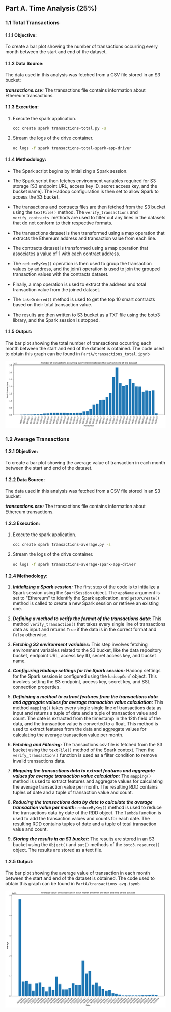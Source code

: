 
## Part A. Time Analysis (25%)

### 1.1 Total Transactions

#### 1.1.1 Objective:
To create a bar plot showing the number of transactions occurring every month between the start and end of the dataset.

#### 1.1.2 Data Source:
The data used in this analysis was fetched from a CSV file stored in an S3 bucket:

_**transactions.csv:**_  The transactions file contains information about Ethereum transactions.

#### 1.1.3 Execution:

1. Execute the spark application.

    ```sh
    ccc create spark transactions-total.py -s
    ```
2. Stream the logs of the drive container.

    ```sh
    oc logs -f spark transactions-total-spark-app-driver
    ```
  
#### 1.1.4 Methodology:

- The Spark script begins by initializing a Spark session.

- The Spark script then fetches environment variables required for S3 storage [S3 endpoint URL, access key ID, secret access key, and the bucket name]. The Hadoop configuration is then set to allow Spark to access the S3 bucket.

- The transactions and contracts files are then fetched from the S3 bucket using the ``textFile()`` method. The ``verify_transactions`` and ``verify_contracts ``methods are used to filter out any lines in the datasets that do not conform to their respective formats.

- The transactions dataset is then transformed using a map operation that extracts the Ethereum address and transaction value from each line. 
- The contracts dataset is transformed using a map operation that associates a value of 1 with each contract address. 
- The ``reduceByKey()`` operation is then used to group the transaction values by address, and the join() operation is used to join the grouped transaction values with the contracts dataset. 
- Finally, a map operation is used to extract the address and total transaction value from the joined dataset.
- The ``takeOrdered()`` method is used to get the top 10 smart contracts based on their total transaction value.
- The results are then written to S3 bucket as a TXT file using the boto3 library, and the Spark session is stopped.

#### 1.1.5 Output:
The bar plot showing the total number of transactions occurring each month between the start and end of the dataset is obtained. The code used to obtain this graph can be found in `PartA/transactions_total.ipynb`

![alt txt](output/transactions_total.png)

### 1.2 Average Transactions

#### 1.2.1 Objective:
To create a bar plot showing the average value of transaction in each month between the start and end of the dataset.

#### 1.2.2 Data Source:
The data used in this analysis was fetched from a CSV file stored in an S3 bucket:

_**transactions.csv:**_  The transactions file contains information about Ethereum transactions.

#### 1.2.3 Execution:

1. Execute the spark application.

    ```sh
    ccc create spark transactions-average.py -s
    ```
2. Stream the logs of the drive container.

    ```sh
    oc logs -f spark transactions-average-spark-app-driver
    ```

#### 1.2.4 Methodology:

1.  ***Initializing a Spark session:*** The first step of the code is to initialize a Spark session using the `SparkSession` object. The `appName` argument is set to "Ethereum" to identify the Spark application, and `getOrCreate()` method is called to create a new Spark session or retrieve an existing one.
    
2.  ***Defining a method to verify the format of the transactions data:*** This method `verify_transaction()` that takes every single line of transactions data as input and returns `True` if the data is in the correct format and `False` otherwise.
    
3.  ***Fetching S3 environment variables:*** This step involves fetching environment variables related to the S3 bucket, like the data repository bucket, endpoint URL, access key ID, secret access key, and bucket name.
    
4.  ***Configuring Hadoop settings for the Spark session:*** Hadoop settings for the Spark session is configured using the `hadoopConf` object. This involves setting the S3 endpoint, access key, secret key, and SSL connection properties.
    
5.  ***Definining a method to extract features from the transactions data and aggregate values for average transaction value calculation:*** This method `mapping()` takes every single single line of transactions data as input and returns a tuple of date and a tuple of transaction value and count. The date is extracted from the timestamp in the 12th field of the data, and the transaction value is converted to a float. This method is used to extract features from the data and aggregate values for calculating the average transaction value per month.
    
6.  ***Fetching and Filtering:*** The transactions.csv file is fetched from the S3 bucket using the `textFile()` method of the Spark context. Then the `verify_transaction()` function is used as a filter condition to remove invalid transactions data.
    
8.  ***Mapping the transactions data to extract features and aggregate values for average transaction value calculation:*** The `mapping()` method is used to extract features and aggregate values for calculating the average transaction value per month. The resulting RDD contains tuples of date and a tuple of transaction value and count.
    
9.  ***Reducing the transactions data by date to calculate the average transaction value per month:*** `reduceByKey()` method is used to reduce the transactions data by date of the RDD object. The `lambda` function is used to add the transaction values and counts for each date. The resulting RDD contains tuples of date and a tuple of total transaction value and count.
    
10.  ***Storing the results in an S3 bucket:*** The results are stored in an S3 bucket using the `Object()` and `put()` methods of the `boto3.resource()` object. The results are stored as a text file.

#### 1.2.5 Output:
The bar plot showing the average value of transaction in each month between the start and end of the dataset is obtained. The code used to obtain this graph can be found in `PartA/transactions_avg.ipynb`

![alt txt](output/transactions_avg.png)

